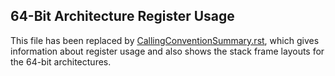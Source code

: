 ## 64-Bit Architecture Register Usage

This file has been replaced by [CallingConventionSummary.rst](CallingConventionSummary.rst),
which gives information about register usage and also shows the stack frame
layouts for the 64-bit architectures.
